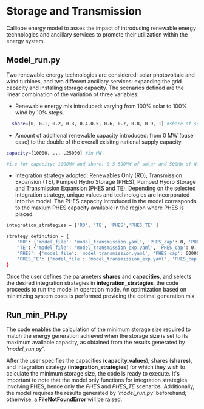 
Storage and Transmission
=========================

Calliope energy model to asses the impact of introducing renewable energy technologies and ancillary services to promote their utilization within the energy system.

__Model_run.py__
--------


Two renewable energy technologies are considered: solar photovoltaic and wind turbines, and two different ancillary services: expanding the grid capacity and installing storage capacity. The scenarios defined are the linear combination of the variation of three variables: 

- Renewable energy mix introduced: varying from 100\% solar to 100\% wind by 10\% steps. 
```bash
  share=[0, 0.1, 0.2, 0.3, 0.4,0.5, 0.6, 0.7, 0.8, 0.9, 1] #share of solar capacity over overall added capacity
```

- Amount of additional renewable capacity introduced: from 0 MW (base case) to the double of the overall exisitng national supply capacity.
```bash
capacity=[10000, ... ,25000] #in MW

#i.e for capacity: 1000MW and share: 0.5 500MW of solar and 500MW of Wind will be added to the system
```
- Integration strategy adopted: Renewables Only (RO), Transmission Expansion (TE), Pumped Hydro Storage (PHES), Pumped Hydro Storage and Transmission Expansion (PHES and TE). Depending on the selected integration strategy, unique values and technologies are incorporated into the model. The PHES capacity introduced in the model corresponds to the maxium PHES capacity available in the region where PHES is placed.


```bash
integration_strategies = ['RO', 'TE', 'PHES','PHES_TE' ]      
```
```bash
strategy_definition = {
    'RO': {'model_file': 'model_transmission.yaml', 'PHES_cap': 0, 'PHES_en': 0},
    'TE': {'model_file': 'model_transmission_exp.yaml', 'PHES_cap': 0, 'PHES_en': 0},
    'PHES': {'model_file': 'model_transmission.yaml', 'PHES_cap': 600000000, 'PHES_en': 3600000000},       #PHES capacity and energy in kW
    'PHES_TE': {'model_file': 'model_transmission_exp.yaml', 'PHES_cap': 600000000, 'PHES_en': 3600000000} #PHES capacity and energy in kW
}
```
Once the user defines the parameters __shares__ and __capacities__, and selects the desired integration strategies in __integration_strategies__, the code proceeds to run the model in operation mode. An  optimization based on minimizing system costs is performed providing the optimal generation mix.


__Run_min_PH.py__
------------
The code enables the calculation of the minimum storage size required to match the energy generation achieved when the storage size is set to its maximum available capacity, as obtained from the results generated by _'model_run.py'_.

After the user specifies the capacities (__capacity_values__), shares (__shares__), and integration strategy (__integration_strategies__) for which they wish to calculate the minimum storage size, the code is ready to execute. It's important to note that the model only functions for integration strategies involving PHES, hence only the _PHES_ and _PHES_TE_ scenarios. Additionally, the model requires the results generated by _'model_run.py'_ beforehand; otherwise, a __FileNotFoundError__ will be raised.
